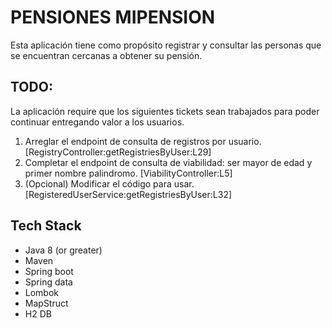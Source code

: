 # PENSIONES MIPENSION

Esta aplicación tiene como propósito registrar y consultar las personas que se encuentran cercanas a obtener su pensión.

## TODO: 
La aplicación require que los siguientes tickets sean trabajados para poder continuar entregando valor a los usuarios.

1. Arreglar el endpoint de consulta de registros por usuario. [RegistryController:getRegistriesByUser:L29]
2. Completar el endpoint de consulta de viabilidad: ser mayor de edad y primer nombre palindromo. [ViabilityController:L5]
3. (Opcional) Modificar el código para usar. [RegisteredUserService:getRegistriesByUser:L32]

## Tech Stack
- Java 8 (or greater)
- Maven
- Spring boot
- Spring data
- Lombok
- MapStruct
- H2 DB
